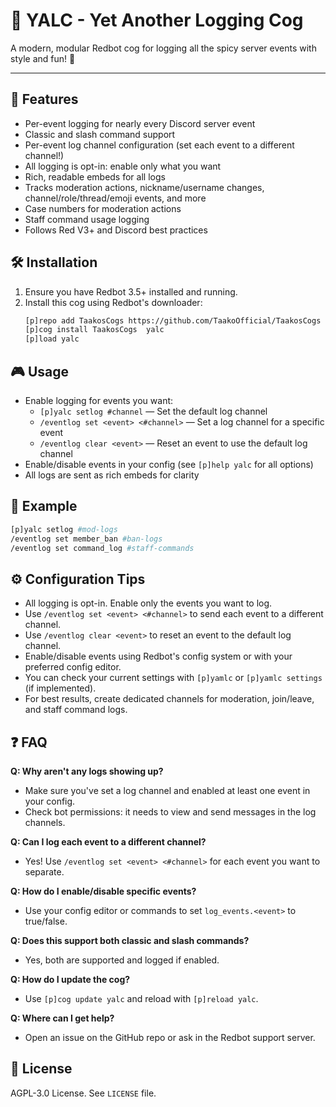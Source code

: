 # 📝 YALC - Yet Another Logging Cog

A modern, modular Redbot cog for logging all the spicy server events with style and fun! 🎉

---

## 🚀 Features

- Per-event logging for nearly every Discord server event
- Classic and slash command support
- Per-event log channel configuration (set each event to a different channel!)
- All logging is opt-in: enable only what you want
- Rich, readable embeds for all logs
- Tracks moderation actions, nickname/username changes, channel/role/thread/emoji events, and more
- Case numbers for moderation actions
- Staff command usage logging
- Follows Red V3+ and Discord best practices

## 🛠️ Installation

1. Ensure you have Redbot 3.5+ installed and running.
2. Install this cog using Redbot's downloader:
   ```bash
   [p]repo add TaakosCogs https://github.com/TaakoOfficial/TaakosCogs
   [p]cog install TaakosCogs  yalc
   [p]load yalc
   ```

## 🎮 Usage

- Enable logging for events you want:
  - `[p]yalc setlog #channel` — Set the default log channel
  - `/eventlog set <event> <#channel>` — Set a log channel for a specific event
  - `/eventlog clear <event>` — Reset an event to use the default log channel
- Enable/disable events in your config (see `[p]help yalc` for all options)
- All logs are sent as rich embeds for clarity

## 🧩 Example

```bash
[p]yalc setlog #mod-logs
/eventlog set member_ban #ban-logs
/eventlog set command_log #staff-commands
```

## ⚙️ Configuration Tips

- All logging is opt-in. Enable only the events you want to log.
- Use `/eventlog set <event> <#channel>` to send each event to a different channel.
- Use `/eventlog clear <event>` to reset an event to the default log channel.
- Enable/disable events using Redbot's config system or with your preferred config editor.
- You can check your current settings with `[p]yamlc` or `[p]yamlc settings` (if implemented).
- For best results, create dedicated channels for moderation, join/leave, and staff command logs.

## ❓ FAQ

**Q: Why aren't any logs showing up?**
- Make sure you've set a log channel and enabled at least one event in your config.
- Check bot permissions: it needs to view and send messages in the log channels.

**Q: Can I log each event to a different channel?**
- Yes! Use `/eventlog set <event> <#channel>` for each event you want to separate.

**Q: How do I enable/disable specific events?**
- Use your config editor or commands to set `log_events.<event>` to true/false.

**Q: Does this support both classic and slash commands?**
- Yes, both are supported and logged if enabled.

**Q: How do I update the cog?**
- Use `[p]cog update yalc` and reload with `[p]reload yalc`.

**Q: Where can I get help?**
- Open an issue on the GitHub repo or ask in the Redbot support server.

## 📜 License

AGPL-3.0 License. See `LICENSE` file.
